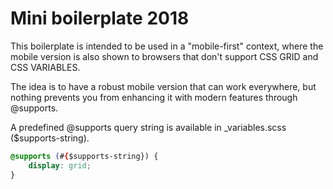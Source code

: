 # Mini boilerplate 2018
This boilerplate is intended to be used in a "mobile-first" context, where the
mobile version is also shown to browsers that don't support CSS GRID and CSS VARIABLES.

The idea is to have a robust mobile version that can work everywhere, 
but nothing prevents you from enhancing it with modern features through @supports.

A predefined @supports query string is available in _variables.scss ($supports-string).
```css
@supports (#{$supports-string}) {
    display: grid;
}
```